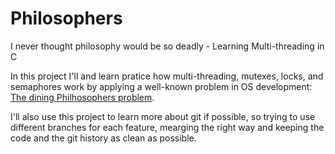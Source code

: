 # Philosophers
I never thought philosophy would be so deadly - Learning Multi-threading in C

In this project I'll and learn pratice how multi-threading, mutexes, locks, and semaphores work by applying a well-known problem in OS development: [The dining Philhosophers problem](https://en.wikipedia.org/wiki/Dining_philosophers_problem). 

I'll also use this project to learn more about git if possible, so trying to use different branches for each feature, mearging the right way and keeping the code and the git history as clean as possible.


